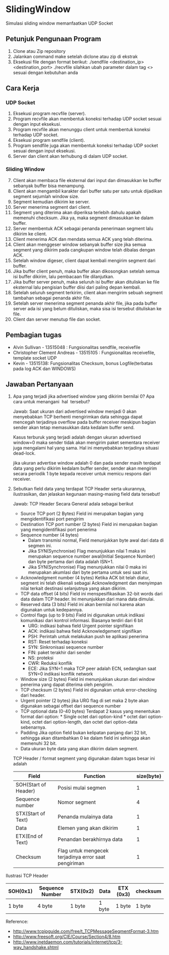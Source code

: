 # SlidingWindow
Simulasi sliding window memanfaatkan UDP Socket
## Petunjuk Pengunaan Program
1. Clone atau Zip repository
2. Jalankan command make setelah diclone atau zip di ekstrak
3. Eksekusi file dengan format berikut:
	./sendfile <filename> <windowsize> <buffersize> <destination_ip> <destination_port>
	./recvfile <filename> <windowsize> <buffersize> <port>
	silahkan ubah parameter dalam tag <> sesuai dengan kebutuhan anda

## Cara Kerja
### UDP Socket
1.	Eksekusi program recvfile (server).
2.	Program recvfile akan membentuk koneksi terhadap UDP socket sesuai dengan input eksekusi.
3.	Program recvfile akan menunggu client untuk membentuk koneksi terhadap UDP socket.
4.	Eksekusi program sendfile (client).
5.	Program sendfile juga akan membentuk koneksi terhadap UDP socket sesuai dengan input eksekusi.
6.	Server dan client akan terhubung di dalam UDP socket.

### Sliding Window
7.	Client akan membaca file eksternal dari input dan dimasukkan ke buffer sebanyak buffer bisa menampung.
8.	Client akan mengambil karakter dari buffer satu per satu untuk dijadikan segment sejumlah window size.
9.	Segment kemudian dikirim ke server.
10. Server menerima segment dari client.
11.	Segment yang diterima akan diperiksa terlebih dahulu apakah memenuhi checksum. Jika ya, maka segment dimasukkan ke dalam buffer.
12. Server membentuk ACK sebagai penanda penerimaan segment lalu dikirim ke client.
13. Client menerima ACK dan mendata semua ACK yang telah diterima.
14.	Client akan menggeser window sebanyak buffer size jika semua segment yang dikirim pada cangkupan window telah dibalas dengan ACK.
15. Setelah window digeser, client dapat kembali mengirim segment dari buffer.
16. Jika buffer client penuh, maka buffer akan dikosongkan setelah semua isi buffer dikirim, lalu pembacaan file dilanjutkan.
17. Jika buffer server penuh, maka seluruh isi buffer akan dituliskan ke file eksternal lalu pengisian buffer diisi dari paling depan kembali.
18.	Setelah seluruh segment terkirim, client akan mengirim sebuah segment tambahan sebagai penanda akhir file.
19. Setelah server menerima segment penanda akhir file, jika pada buffer server ada isi yang belum dituliskan, maka sisa isi tersebut dituliskan ke file.
20. Client dan server menutup file dan socket.

## Pembagian tugas
* Alvin Sullivan - 13515048 : Fungsionalitas sendfile, receivefile
* Christopher Clement Andreas - 13515105 : Fungsionalitas receivefile, template socket UDP 
* Kevin - 13515138: Fungsionalitas Checksum, bonus Logfile(terbatas pada log ACK dan WINDOWS)

## Jawaban Pertanyaan

1. Apa yang terjadi jika advertised window yang dikirim bernilai 0? Apa cara untuk
menangani​ ​ hal​ ​ tersebut?

	Jawab: 
	Saat ukuran dari advertised window menjadi 0 akan menyebabkan TCP berhenti mengirimkan data sehingga dapat mencegah terjadinya overflow pada buffer receiver meskipun bagian sender akan tetap memasukkan data kedalam buffer send.

	Kasus terburuk yang terjadi adalah dengan ukuran advertised window=0 maka sender tidak akan mengirim paket sementara receiver juga mengalami hal yang sama. Hal ini menyebabkan terjadinya situasi dead-lock.

	jika ukuran advertise window adalah 0 dan pada sender masih terdapat data yang perlu dikirim kedalam buffer sender, sender akan mengirim secara periodik 1 byte kepada receiver untuk memicu respons dari receiver.


2. Sebutkan field data yang terdapat TCP Header serta ukurannya, ilustrasikan, dan jelaskan kegunaan masing-masing field data tersebut!
	
	Jawab:
	TCP Header Secara General adala sebagai berikut
	* Source TCP port (2 Bytes)
		Field ini merupakan bagian yang mengidentifikasi port pengirim
	* Destination TCP port number (2 bytes)
		Field ini merupakan bagian yang mengidentifikasi port penerima
	* Sequence number (4 bytes)
	    * Dalam transmisi normal, Field menunjukkan byte awal dari data di segmen ini.
		* Jika SYN(Synchronise) Flag menunjukkan nilai 1 maka ini merupakan sequence number awal(Initial Sequence Number) dan byte pertama dari data adalah ISN+1.
		* Jika SYN(Synchronise) Flag menunjukkan nilai 0 maka ini merupakan akumlasi dari byte pertama untuk sesi saat ini.
	* Acknowledgment number (4 bytes)
		Ketika ACK bit telah diatur, segment ini telah dikenali sebagai Acknowledgment dan menyimpan nilai terkait destinasi selanjutnya yang akan dikirim.
	* TCP data offset (4 bits)
		Field ini menspesifikasikan 32-bit words dari data dalam TCP header. Ini menunjukkan dari mana data dimulai.
	* Reserved data (3 bits)
		Field ini akan bernilai nol karena akan digunakan untuk kedepannya.
	* Control flags (up to 9 bits)
		Field ini digunakan untuk indikasi komunikasi dari kontrol informasi. Biasanya terdiri dari 6 bit 
		* URG: indikasi bahwa field Urgent pointer signifikan
		* ACK: indikasi bahwa field Acknowledgement signifikan
		* PSH: Perintah untuk melakukan push ke aplikasi penerima
		* RST: Reset terhadap koneksi
		* SYN: Sinkronisasi sequence number
		* FIN: paket terakhir dari sender
		* NS: proteksi 
		* CWR: Reduksi konflik
		* ECE: Jika SYN=1 maka TCP peer adalah ECN, sedangkan saat SYN=0 indikasi konflik network
	* Window size (2 bytes)
		Field ini menunjukkan ukuran dari window penerima yang dapat diterima oleh pengirim.
	* TCP checksum (2 bytes)
		Field ini digunakan untuk error-checking dari header.
	* Urgent pointer (2 bytes)
		jika URG flag di set maka 2 byte akan digunakan sebagai offset dari sequence number
	* TCP optional data (0-40 bytes)
		Terdapat 2 kasus yang menentukan format dari option:
			* Single octet dari option-kind
			* octet dari option-kind, octet dari option-length, dan octet dari option-data sebenarnya.
	* Padding
		Jika option field bukan kelipatan panjang dari 32 bit, sehingga akan ditambahkan 0 ke dalam field ini sehingga akan memenuhi 32 bit.
	* Data
		ukuran byte data yang akan dikirim dalam segment.

	TCP Header / format segment yang digunakan dalam tugas besar ini adalah 

	Field                |       Function	                                    |    size(byte)   |
	---------------------|------------------------------------------------------|-----------------| 
	SOH(Start of Header) | Posisi mulai segmen 									|		1		  |
	Sequence number      | Nomor segment									    |		4         |
	STX(Start of Text)   | Penanda mulainya data								|		1         |
	Data                 | Elemen yang akan dikirim								|		1         |
	ETX(End of Text)     | Penandan berakhirnya data                            |		1         |
	Checksum             | Flag untuk mengecek terjadinya error saat pengiriman |		1		  |


Ilustrasi TCP Header


SOH(0x1)  | Sequence Number | STX(0x2)  | Data    | ETX (0x3) | checksum |
----------|-----------------|-----------|---------|-----------|----------|
1 byte    |   4 byte        | 1 byte    |  1 byte |   1 byte  |   1 byte |

Reference:
* http://www.tcpipguide.com/free/t_TCPMessageSegmentFormat-3.htm
* http://www.freesoft.org/CIE/Course/Section4/8.htm
* http://www.inetdaemon.com/tutorials/internet/tcp/3-way_handshake.shtml